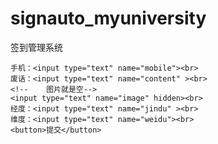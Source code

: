 # signauto_myuniversity
签到管理系统

<form method="get" action="https://zhaopin.0fafa.com/work/doudou/shixi/insert_qiandao.php">

    手机：<input type="text" name="mobile"><br>
    废话：<input type="text" name="content" ><br>
    <!--    图片就是空-->
    <input type="text" name="image" hidden><br>
    经度：<input type="text" name="jindu" ><br>
    维度：<input type="text" name="weidu"><br>
    <button>提交</button>

</form>
